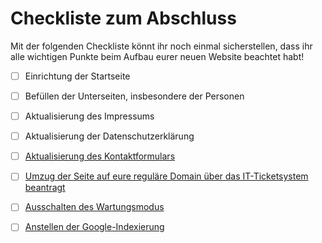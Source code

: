 ﻿# Checkliste zum Abschluss

Mit der folgenden Checkliste könnt ihr noch einmal sicherstellen, dass ihr alle wichtigen Punkte beim Aufbau eurer neuen Website beachtet habt!

 - [ ]  Einrichtung der Startseite
    
 - [ ] Befüllen der Unterseiten, insbesondere der Personen
     
 - [ ] Aktualisierung des Impressums

 - [ ] Aktualisierung der Datenschutzerklärung

 - [ ] [Aktualisierung des Kontaktformulars](https://docs.julis.de/regiosystem/inhalte-und-konfiguration/formulare-erstellen#einstellungen-am-beispiel-des-kontaktformulars)
   
 - [ ] [Umzug der Seite auf eure reguläre Domain über das IT-Ticketsystem beantragt](https://home.julis.de/it-support/)
    
 - [ ] [Ausschalten des Wartungsmodus](https://docs.julis.de/regiosystem/bugs-and-support#ich-bekomme-den-wartungsmodus-nicht-ausgestellt)
    
 - [ ] [Anstellen der Google-Indexierung](https://docs.julis.de/regiosystem/bugs-and-support#ich-finde-meine-seite-nicht-bei-google-oder-anderen-suchmaschinen)
